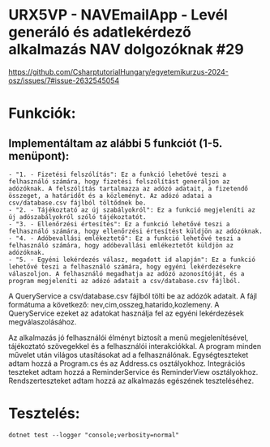 #  URX5VP - NAVEmailApp - Levél generáló és adatlekérdező alkalmazás NAV dolgozóknak #29 

https://github.com/CsharptutorialHungary/egyetemikurzus-2024-osz/issues/7#issue-2632545054
# Funkciók:
## Implementáltam az alábbi 5 funkciót (1-5. menüpont):
```
- "1. - Fizetési felszólítás": Ez a funkció lehetővé teszi a felhasználó számára, hogy fizetési felszólítást generáljon az adózóknak. A felszólítás tartalmazza az adózó adatait, a fizetendő összeget, a határidőt és a közleményt. Az adózó adatai a csv/database.csv fájlból töltődnek be.
- "2. - Tájékoztató az új szabályokról": Ez a funkció megjeleníti az új adószabályokról szóló tájékoztatót.
- "3. - Ellenőrzési értesítés": Ez a funkció lehetővé teszi a felhasználó számára, hogy ellenőrzési értesítést küldjön az adózóknak.
- "4. - Adóbevallási emlékeztető": Ez a funkció lehetővé teszi a felhasználó számára, hogy adóbevallási emlékeztetőt küldjön az adózóknak.
- "5. - Egyéni lekérdezés válasz, megadott id alapján": Ez a funkció lehetővé teszi a felhasználó számára, hogy egyéni lekérdezésekre válaszoljon. A felhasználó megadhatja az adózó azonosítóját, és a program megjeleníti az adózó adatait a csv/database.csv fájlból.
```
A QueryService a csv/database.csv fájlból tölti be az adózók adatait. A fájl formátuma a következő: nev,cim,osszeg,hatarido,kozlemeny. A QueryService ezeket az adatokat használja fel az egyéni lekérdezések megválaszolásához.

Az alkalmazás jó felhasználói élményt biztosít a menü megjelenítésével, tájékoztató szövegekkel és a felhasználói interakciókkal.
A program minden művelet után világos utasításokat ad a felhasználónak.
Egységteszteket adtam hozzá a Program.cs és az Address.cs osztályokhoz.
Integrációs teszteket adtam hozzá a ReminderService és ReminderView osztályokhoz.
Rendszerteszteket adtam hozzá az alkalmazás egészének teszteléséhez.

# Tesztelés:
```
dotnet test --logger "console;verbosity=normal"
```
